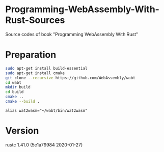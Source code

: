 # Programming-WebAssembly-With-Rust-Sources
Source codes of book "Programming WebAssembly With Rust"

# Preparation
```bash
sudo apt-get install build-essential
sudo apt-get install cmake
git clone --recursive https://github.com/WebAssembly/wabt
cd wabt
mkdir build
cd build
cmake ..
cmake --build .
```

```
alias wat2wasm="~/wabt/bin/wat2wasm"
```

# Version
rustc 1.41.0 (5e1a79984 2020-01-27)